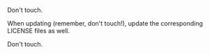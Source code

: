 
Don't touch.

When updating (remember, don't touch!), update the corresponding LICENSE files as well.

Don't touch.

